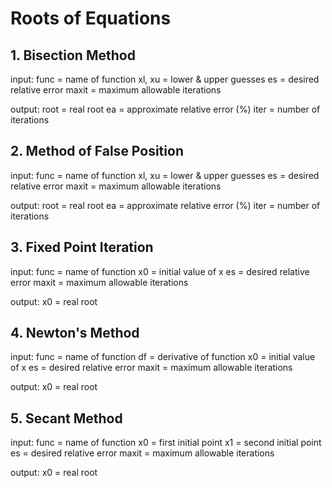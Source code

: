 # Roots of Equations

## 1. Bisection Method
input:
    func = name of function
    xl, xu = lower & upper guesses
    es = desired relative error
    maxit = maximum allowable iterations

output:
    root = real root
    ea = approximate relative error (%)
    iter = number of iterations

## 2. Method of False Position
input:
    func = name of function
    xl, xu = lower & upper guesses
    es = desired relative error
    maxit = maximum allowable iterations

output:
    root = real root
    ea = approximate relative error (%)
    iter = number of iterations

## 3. Fixed Point Iteration
input:
    func = name of function
    x0 = initial value of x
    es = desired relative error
    maxit = maximum allowable iterations

output:
    x0 = real root

## 4. Newton's Method
input:
    func = name of function
    df = derivative of function
    x0 = initial value of x
    es = desired relative error
    maxit = maximum allowable iterations

output:
    x0 = real root
    
## 5. Secant Method
input:
    func = name of function
    x0 = first initial point
    x1 = second initial point
    es = desired relative error
    maxit = maximum allowable iterations

output:
    x0 = real root